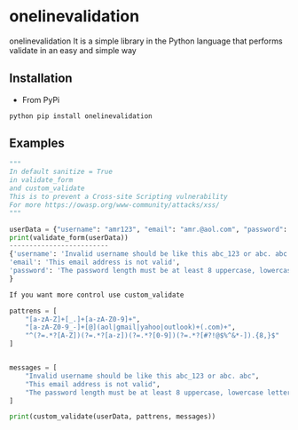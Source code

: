 # onelinevalidation
onelinevalidation It is a simple library in the Python language that performs validate in an easy and simple way

## Installation

* From PyPi
```
python pip install onelinevalidation
````

## Examples

```python
"""
In default sanitize = True
in validate_form
and custom_validate
This is to prevent a Cross-site Scripting vulnerability
For more https://owasp.org/www-community/attacks/xss/
"""

userData = {"username": "amr123", "email": "amr.@aol.com", "password": "123Ab#"}
print(validate_form(userData))
-------------------------
{'username': 'Invalid username should be like this abc_123 or abc. abc', 
'email': 'This email address is not valid', 
'password': 'The password length must be at least 8 uppercase, lowercase letters, numbers, symbols like @aA123#*'
}

If you want more control use custom_validate 

pattrens = [
	"[a-zA-Z]+[_.]+[a-zA-Z0-9]+", 
	"[a-zA-Z0-9_-]+[@](aol|gmail|yahoo|outlook)+(.com)+",
	"^(?=.*?[A-Z])(?=.*?[a-z])(?=.*?[0-9])(?=.*?[#?!@$%^&*-]).{8,}$"
]


messages = [
	"Invalid username should be like this abc_123 or abc. abc",
	"This email address is not valid",
	"The password length must be at least 8 uppercase, lowercase letters, numbers, symbols like @aA123#*"
]

print(custom_validate(userData, pattrens, messages))

```

